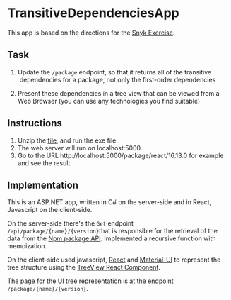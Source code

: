 # TransitiveDependenciesApp

This app is based on the directions for the [Snyk Exercise](https://github.com/snyk/jobs/tree/master/exercises/npm-registry).

## Task

1. Update the `/package` endpoint, so that it returns all of the transitive
   dependencies for a package, not only the first-order dependencies

2. Present these dependencies in a tree view that can be viewed from a Web Browser (you can use any technologies you find suitable)

## Instructions

1. Unzip the [file](https://drive.google.com/file/d/1pI2yc9HlUtl3S0AATZDLt7B4nTyeSuIw/view?usp=drive_web), and run the exe file.
2. The web server will run on localhost:5000.
3. Go to the URL http://localhost:5000/package/react/16.13.0 for example and see the result.

## Implementation 
This is an ASP.NET app, written in C# on the server-side and in React, Javascript on the client-side.

On the server-side there's the `Get` endpoint `/api/package/{name}/{version}`that is responsible for the retrieval 
of the data from the [Npm package API](https://registry.npmjs.org/). 
Implemented a recursive function with memoization.

On the client-side used javascript, [React](https://reactjs.org/) and [Material-UI](https://material-ui.com/) to 
represent the tree structure using the [TreeView React Component](https://material-ui.com/components/tree-view/).

The page for the UI tree representation is at the endpoint `/package/{name}/{version}`.
